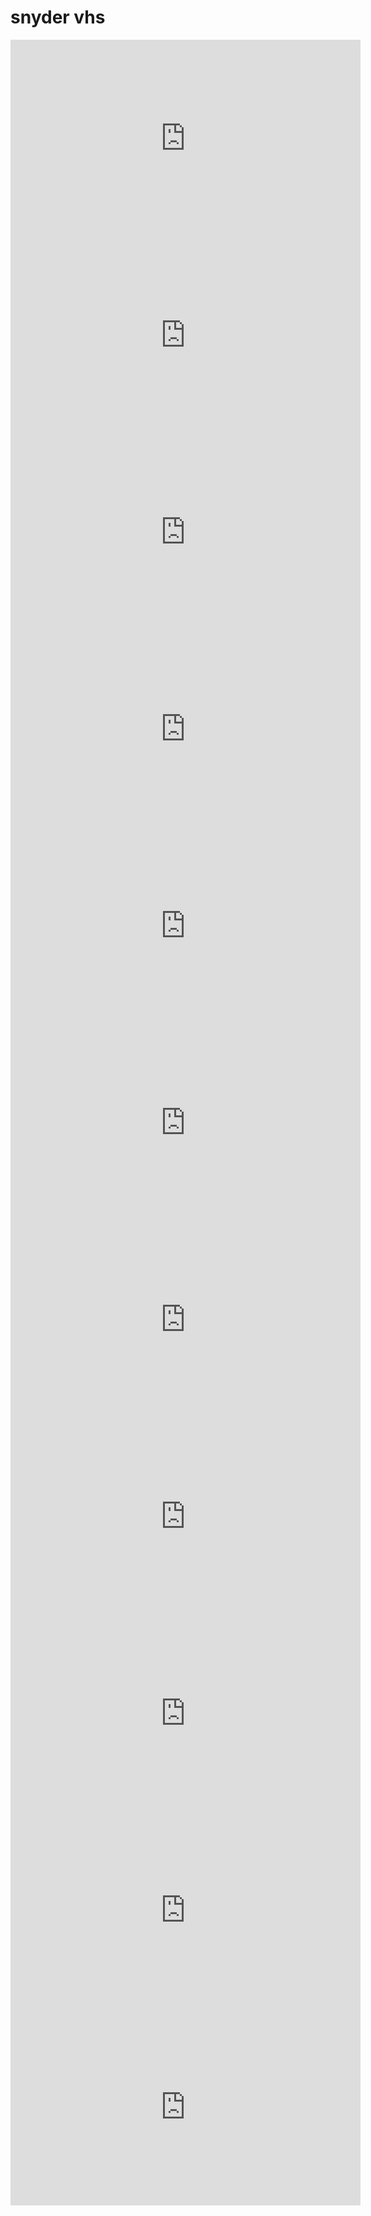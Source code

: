 # snyder vhs

<iframe width="560" height="315" src="https://www.youtube.com/embed/zImMuv-qI3o" title="YouTube video player" frameborder="0" allow="accelerometer; clipboard-write; encrypted-media; gyroscope; picture-in-picture; web-share" allowfullscreen></iframe> 

<iframe width="560" height="315" src="https://www.youtube.com/embed/rgwTgulOs0U" title="YouTube video player" frameborder="0" allow="accelerometer; clipboard-write; encrypted-media; gyroscope; picture-in-picture; web-share" allowfullscreen></iframe> 

<iframe width="560" height="315" src="https://www.youtube.com/embed/a400Ah8aCGE" title="YouTube video player" frameborder="0" allow="accelerometer; clipboard-write; encrypted-media; gyroscope; picture-in-picture; web-share" allowfullscreen></iframe> 

<iframe width="560" height="315" src="https://www.youtube.com/embed/95ui3LUsaOw" title="YouTube video player" frameborder="0" allow="accelerometer; clipboard-write; encrypted-media; gyroscope; picture-in-picture; web-share" allowfullscreen></iframe> 

<iframe width="560" height="315" src="https://www.youtube.com/embed/AyAPbK3tSOA" title="YouTube video player" frameborder="0" allow="accelerometer; clipboard-write; encrypted-media; gyroscope; picture-in-picture; web-share" allowfullscreen></iframe> 

<iframe width="560" height="315" src="https://www.youtube.com/embed/xwOyQOo844c" title="YouTube video player" frameborder="0" allow="accelerometer; clipboard-write; encrypted-media; gyroscope; picture-in-picture; web-share" allowfullscreen></iframe> 

<iframe width="560" height="315" src="https://www.youtube.com/embed/6YfmqccqE7g" title="YouTube video player" frameborder="0" allow="accelerometer; clipboard-write; encrypted-media; gyroscope; picture-in-picture; web-share" allowfullscreen></iframe> 

<iframe width="560" height="315" src="https://www.youtube.com/embed/rB9GSVf3B4o" title="YouTube video player" frameborder="0" allow="accelerometer; clipboard-write; encrypted-media; gyroscope; picture-in-picture; web-share" allowfullscreen></iframe> 

<iframe width="560" height="315" src="https://www.youtube.com/embed/6YfmqccqE7g" title="YouTube video player" frameborder="0" allow="accelerometer; clipboard-write; encrypted-media; gyroscope; picture-in-picture; web-share" allowfullscreen></iframe> 

<iframe width="560" height="315" src="https://www.youtube.com/embed/GYWiH9C-EOY" title="YouTube video player" frameborder="0" allow="accelerometer; clipboard-write; encrypted-media; gyroscope; picture-in-picture; web-share" allowfullscreen></iframe> 

<iframe width="560" height="315" src="https://www.youtube.com/embed/Nyzf3YENOyg" title="YouTube video player" frameborder="0" allow="accelerometer; clipboard-write; encrypted-media; gyroscope; picture-in-picture; web-share" allowfullscreen></iframe> 
